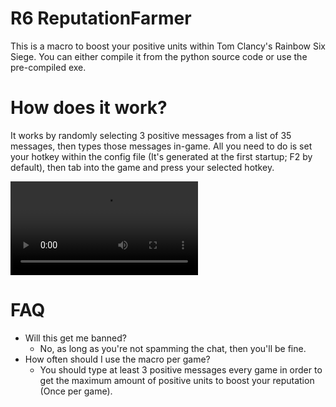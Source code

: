 # R6 ReputationFarmer
This is a macro to boost your positive units within Tom Clancy's Rainbow Six Siege. You can either compile it from the python source code or use the pre-compiled exe. 

# How does it work?
It works by randomly selecting 3 positive messages from a list of 35 messages, then types those messages in-game. All you need to do is set your hotkey within the config file (It's generated at the first startup; F2 by default), then tab into the game and press your selected hotkey.

<video controls src="2025-03-12 18-23-39.mp4" title="Title"></video>

# FAQ
- Will this get me banned?
  - No, as long as you're not spamming the chat, then you'll be fine.
- How often should I use the macro per game?
   - You should type at least 3 positive messages every game in order to get the maximum amount of positive units to boost your reputation (Once per game).
